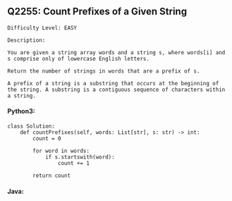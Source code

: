 ## Q2255: Count Prefixes of a Given String

```
Difficulty Level: EASY
```

```
Description:

You are given a string array words and a string s, where words[i] and s comprise only of lowercase English letters.

Return the number of strings in words that are a prefix of s.

A prefix of a string is a substring that occurs at the beginning of the string. A substring is a contiguous sequence of characters within a string.
```

#### Python3:

```
class Solution:
    def countPrefixes(self, words: List[str], s: str) -> int:
        count = 0

        for word in words:
            if s.startswith(word):
                count += 1

        return count
```

#### Java:

```

```